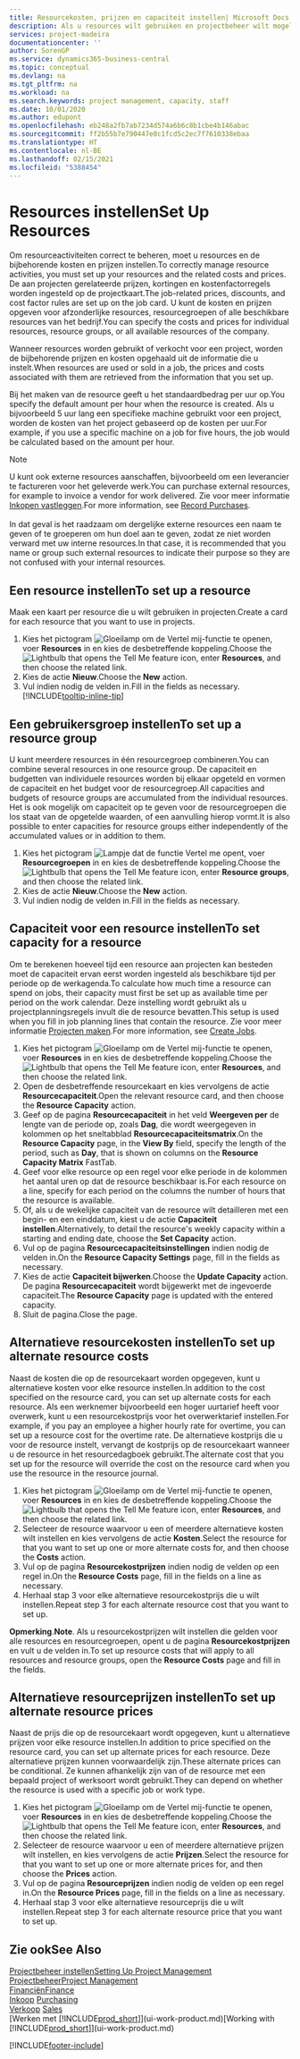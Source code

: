```yaml
---
title: Resourcekosten, prijzen en capaciteit instellen| Microsoft Docs
description: Als u resources wilt gebruiken en projectbeheer wilt mogelijk maken, geeft u kosten en prijzen voor afzonderlijke resources of resourcegroepen op en stelt u de resourcecapaciteit in.
services: project-madeira
documentationcenter: ''
author: SorenGP
ms.service: dynamics365-business-central
ms.topic: conceptual
ms.devlang: na
ms.tgt_pltfrm: na
ms.workload: na
ms.search.keywords: project management, capacity, staff
ms.date: 10/01/2020
ms.author: edupont
ms.openlocfilehash: eb248a2fb7ab7234d574a6b6c8b1cbe4b146abac
ms.sourcegitcommit: ff2b55b7e790447e0c1fcd5c2ec7f7610338ebaa
ms.translationtype: HT
ms.contentlocale: nl-BE
ms.lasthandoff: 02/15/2021
ms.locfileid: "5388454"
---
```

# <a name="set-up-resources"></a><span data-ttu-id="0f51e-103">Resources instellen</span><span class="sxs-lookup"><span data-stu-id="0f51e-103">Set Up Resources</span></span>
<span data-ttu-id="0f51e-104">Om resourceactiviteiten correct te beheren, moet u resources en de bijbehorende kosten en prijzen instellen.</span><span class="sxs-lookup"><span data-stu-id="0f51e-104">To correctly manage resource activities, you must set up your resources and the related costs and prices.</span></span> <span data-ttu-id="0f51e-105">De aan projecten gerelateerde prijzen, kortingen en kostenfactorregels worden ingesteld op de projectkaart.</span><span class="sxs-lookup"><span data-stu-id="0f51e-105">The job-related prices, discounts, and cost factor rules are set up on the job card.</span></span> <span data-ttu-id="0f51e-106">U kunt de kosten en prijzen opgeven voor afzonderlijke resources, resourcegroepen of alle beschikbare resources van het bedrijf.</span><span class="sxs-lookup"><span data-stu-id="0f51e-106">You can specify the costs and prices for individual resources, resource groups, or all available resources of the company.</span></span>

<span data-ttu-id="0f51e-107">Wanneer resources worden gebruikt of verkocht voor een project, worden de bijbehorende prijzen en kosten opgehaald uit de informatie die u instelt.</span><span class="sxs-lookup"><span data-stu-id="0f51e-107">When resources are used or sold in a job, the prices and costs associated with them are retrieved from the information that you set up.</span></span>

<span data-ttu-id="0f51e-108">Bij het maken van de resource geeft u het standaardbedrag per uur op.</span><span class="sxs-lookup"><span data-stu-id="0f51e-108">You specify the default amount per hour when the resource is created.</span></span> <span data-ttu-id="0f51e-109">Als u bijvoorbeeld 5 uur lang een specifieke machine gebruikt voor een project, worden de kosten van het project gebaseerd op de kosten per uur.</span><span class="sxs-lookup"><span data-stu-id="0f51e-109">For example, if you use a specific machine on a job for five hours, the job would be calculated based on the amount per hour.</span></span>

> [!NOTE]
> <span data-ttu-id="0f51e-110">U kunt ook externe resources aanschaffen, bijvoorbeeld om een leverancier te factureren voor het geleverde werk.</span><span class="sxs-lookup"><span data-stu-id="0f51e-110">You can purchase external resources, for example to invoice a vendor for work delivered.</span></span> <span data-ttu-id="0f51e-111">Zie voor meer informatie [Inkopen vastleggen](purchasing-how-record-purchases.md).</span><span class="sxs-lookup"><span data-stu-id="0f51e-111">For more information, see [Record Purchases](purchasing-how-record-purchases.md).</span></span><br /><br />
> <span data-ttu-id="0f51e-112">In dat geval is het raadzaam om dergelijke externe resources een naam te geven of te groeperen om hun doel aan te geven, zodat ze niet worden verward met uw interne resources.</span><span class="sxs-lookup"><span data-stu-id="0f51e-112">In that case, it is recommended that you name or group such external resources to indicate their purpose so they are not confused with your internal resources.</span></span>

## <a name="to-set-up-a-resource"></a><span data-ttu-id="0f51e-113">Een resource instellen</span><span class="sxs-lookup"><span data-stu-id="0f51e-113">To set up a resource</span></span>
<span data-ttu-id="0f51e-114">Maak een kaart per resource die u wilt gebruiken in projecten.</span><span class="sxs-lookup"><span data-stu-id="0f51e-114">Create a card for each resource that you want to use in projects.</span></span>

1. <span data-ttu-id="0f51e-115">Kies het pictogram ![Gloeilamp om de Vertel mij-functie te openen](media/ui-search/search_small.png "Vertel me wat u wilt doen"), voer **Resources** in en kies de desbetreffende koppeling.</span><span class="sxs-lookup"><span data-stu-id="0f51e-115">Choose the ![Lightbulb that opens the Tell Me feature](media/ui-search/search_small.png "Tell me what you want to do") icon, enter **Resources**, and then choose the related link.</span></span>
2. <span data-ttu-id="0f51e-116">Kies de actie **Nieuw**.</span><span class="sxs-lookup"><span data-stu-id="0f51e-116">Choose the **New** action.</span></span>
3. <span data-ttu-id="0f51e-117">Vul indien nodig de velden in.</span><span class="sxs-lookup"><span data-stu-id="0f51e-117">Fill in the fields as necessary.</span></span> [!INCLUDE[tooltip-inline-tip](includes/tooltip-inline-tip_md.md)]  

## <a name="to-set-up-a-resource-group"></a><span data-ttu-id="0f51e-118">Een gebruikersgroep instellen</span><span class="sxs-lookup"><span data-stu-id="0f51e-118">To set up a resource group</span></span>
<span data-ttu-id="0f51e-119">U kunt meerdere resources in één resourcegroep combineren.</span><span class="sxs-lookup"><span data-stu-id="0f51e-119">You can combine several resources in one resource group.</span></span> <span data-ttu-id="0f51e-120">De capaciteit en budgetten van individuele resources worden bij elkaar opgeteld en vormen de capaciteit en het budget voor de resourcegroep.</span><span class="sxs-lookup"><span data-stu-id="0f51e-120">All capacities and budgets of resource groups are accumulated from the individual resources.</span></span> <span data-ttu-id="0f51e-121">Het is ook mogelijk om capaciteit op te geven voor de resourcegroepen die los staat van de opgetelde waarden, of een aanvulling hierop vormt.</span><span class="sxs-lookup"><span data-stu-id="0f51e-121">It is also possible to enter capacities for resource groups either independently of the accumulated values or in addition to them.</span></span>

1. <span data-ttu-id="0f51e-122">Kies het pictogram ![Lampje dat de functie Vertel me opent](media/ui-search/search_small.png "Vertel me wat u wilt doen"), voer **Resourcegroepen** in en kies de desbetreffende koppeling.</span><span class="sxs-lookup"><span data-stu-id="0f51e-122">Choose the ![Lightbulb that opens the Tell Me feature](media/ui-search/search_small.png "Tell me what you want to do") icon, enter **Resource groups**, and then choose the related link.</span></span>
2. <span data-ttu-id="0f51e-123">Kies de actie **Nieuw**.</span><span class="sxs-lookup"><span data-stu-id="0f51e-123">Choose the **New** action.</span></span>
3. <span data-ttu-id="0f51e-124">Vul indien nodig de velden in.</span><span class="sxs-lookup"><span data-stu-id="0f51e-124">Fill in the fields as necessary.</span></span>

## <a name="to-set-capacity-for-a-resource"></a><span data-ttu-id="0f51e-125">Capaciteit voor een resource instellen</span><span class="sxs-lookup"><span data-stu-id="0f51e-125">To set capacity for a resource</span></span>
<span data-ttu-id="0f51e-126">Om te berekenen hoeveel tijd een resource aan projecten kan besteden moet de capaciteit ervan eerst worden ingesteld als beschikbare tijd per periode op de werkagenda.</span><span class="sxs-lookup"><span data-stu-id="0f51e-126">To calculate how much time a resource can spend on jobs, their capacity must first be set up as available time per period on the work calendar.</span></span> <span data-ttu-id="0f51e-127">Deze instelling wordt gebruikt als u projectplanningsregels invult die de resource bevatten.</span><span class="sxs-lookup"><span data-stu-id="0f51e-127">This setup is used when you fill in job planning lines that contain the resource.</span></span> <span data-ttu-id="0f51e-128">Zie voor meer informatie [Projecten maken](projects-how-create-jobs.md).</span><span class="sxs-lookup"><span data-stu-id="0f51e-128">For more information, see [Create Jobs](projects-how-create-jobs.md).</span></span>

1. <span data-ttu-id="0f51e-129">Kies het pictogram ![Gloeilamp om de Vertel mij-functie te openen](media/ui-search/search_small.png "Vertel me wat u wilt doen"), voer **Resources** in en kies de desbetreffende koppeling.</span><span class="sxs-lookup"><span data-stu-id="0f51e-129">Choose the ![Lightbulb that opens the Tell Me feature](media/ui-search/search_small.png "Tell me what you want to do") icon, enter **Resources**, and then choose the related link.</span></span>
2. <span data-ttu-id="0f51e-130">Open de desbetreffende resourcekaart en kies vervolgens de actie **Resourcecapaciteit**.</span><span class="sxs-lookup"><span data-stu-id="0f51e-130">Open the relevant resource card, and then choose the **Resource Capacity** action.</span></span>
3. <span data-ttu-id="0f51e-131">Geef op de pagina **Resourcecapaciteit** in het veld **Weergeven per** de lengte van de periode op, zoals **Dag**, die wordt weergegeven in kolommen op het sneltabblad **Resourcecapaciteitsmatrix**.</span><span class="sxs-lookup"><span data-stu-id="0f51e-131">On the **Resource Capacity** page, in the **View By** field, specify the length of the period, such as **Day**, that is shown on columns on the **Resource Capacity Matrix** FastTab.</span></span>
4. <span data-ttu-id="0f51e-132">Geef voor elke resource op een regel voor elke periode in de kolommen het aantal uren op dat de resource beschikbaar is.</span><span class="sxs-lookup"><span data-stu-id="0f51e-132">For each resource on a line, specify for each period on the columns the number of hours that the resource is available.</span></span>
5. <span data-ttu-id="0f51e-133">Of, als u de wekelijke capaciteit van de resource wilt detailleren met een begin- en een einddatum, kiest u de actie **Capaciteit instellen**.</span><span class="sxs-lookup"><span data-stu-id="0f51e-133">Alternatively, to detail the resource's weekly capacity within a starting and ending date, choose the **Set Capacity** action.</span></span>
6. <span data-ttu-id="0f51e-134">Vul op de pagina **Resourcecapaciteitsinstellingen** indien nodig de velden in.</span><span class="sxs-lookup"><span data-stu-id="0f51e-134">On the **Resource Capacity Settings** page, fill in the fields as necessary.</span></span>
7. <span data-ttu-id="0f51e-135">Kies de actie **Capaciteit bijwerken**.</span><span class="sxs-lookup"><span data-stu-id="0f51e-135">Choose the **Update Capacity** action.</span></span> <span data-ttu-id="0f51e-136">De pagina **Resourcecapaciteit** wordt bijgewerkt met de ingevoerde capaciteit.</span><span class="sxs-lookup"><span data-stu-id="0f51e-136">The **Resource Capacity** page is updated with the entered capacity.</span></span>
8. <span data-ttu-id="0f51e-137">Sluit de pagina.</span><span class="sxs-lookup"><span data-stu-id="0f51e-137">Close the page.</span></span>

## <a name="to-set-up-alternate-resource-costs"></a><span data-ttu-id="0f51e-138">Alternatieve resourcekosten instellen</span><span class="sxs-lookup"><span data-stu-id="0f51e-138">To set up alternate resource costs</span></span>
<span data-ttu-id="0f51e-139">Naast de kosten die op de resourcekaart worden opgegeven, kunt u alternatieve kosten voor elke resource instellen.</span><span class="sxs-lookup"><span data-stu-id="0f51e-139">In addition to the cost specified on the resource card, you can set up alternate costs for each resource.</span></span> <span data-ttu-id="0f51e-140">Als een werknemer bijvoorbeeld een hoger uurtarief heeft voor overwerk, kunt u een resourcekostprijs voor het overwerktarief instellen.</span><span class="sxs-lookup"><span data-stu-id="0f51e-140">For example, if you pay an employee a higher hourly rate for overtime, you can set up a resource cost for the overtime rate.</span></span> <span data-ttu-id="0f51e-141">De alternatieve kostprijs die u voor de resource instelt, vervangt de kostprijs op de resourcekaart wanneer u de resource in het resourcedagboek gebruikt.</span><span class="sxs-lookup"><span data-stu-id="0f51e-141">The alternate cost that you set up for the resource will override the cost on the resource card when you use the resource in the resource journal.</span></span>

1. <span data-ttu-id="0f51e-142">Kies het pictogram ![Gloeilamp om de Vertel mij-functie te openen](media/ui-search/search_small.png "Vertel me wat u wilt doen"), voer **Resources** in en kies de desbetreffende koppeling.</span><span class="sxs-lookup"><span data-stu-id="0f51e-142">Choose the ![Lightbulb that opens the Tell Me feature](media/ui-search/search_small.png "Tell me what you want to do") icon, enter **Resources**, and then choose the related link.</span></span>  
2. <span data-ttu-id="0f51e-143">Selecteer de resource waarvoor u een of meerdere alternatieve kosten wilt instellen en kies vervolgens de actie **Kosten**.</span><span class="sxs-lookup"><span data-stu-id="0f51e-143">Select the resource for that you want to set up one or more alternate costs for, and then choose the **Costs** action.</span></span>  
3. <span data-ttu-id="0f51e-144">Vul op de pagina **Resourcekostprijzen** indien nodig de velden op een regel in.</span><span class="sxs-lookup"><span data-stu-id="0f51e-144">On the **Resource Costs** page, fill in the fields on a line as necessary.</span></span>  
4. <span data-ttu-id="0f51e-145">Herhaal stap 3 voor elke alternatieve resourcekostprijs die u wilt instellen.</span><span class="sxs-lookup"><span data-stu-id="0f51e-145">Repeat step 3 for each alternate resource cost that you want to set up.</span></span>

<span data-ttu-id="0f51e-146">**Opmerking**.</span><span class="sxs-lookup"><span data-stu-id="0f51e-146">**Note**.</span></span> <span data-ttu-id="0f51e-147">Als u resourcekostprijzen wilt instellen die gelden voor alle resources en resourcegroepen, opent u de pagina **Resourcekostprijzen** en vult u de velden in.</span><span class="sxs-lookup"><span data-stu-id="0f51e-147">To set up resource costs that will apply to all resources and resource groups, open the **Resource Costs** page and fill in the fields.</span></span>

## <a name="to-set-up-alternate-resource-prices"></a><span data-ttu-id="0f51e-148">Alternatieve resourceprijzen instellen</span><span class="sxs-lookup"><span data-stu-id="0f51e-148">To set up alternate resource prices</span></span>
<span data-ttu-id="0f51e-149">Naast de prijs die op de resourcekaart wordt opgegeven, kunt u alternatieve prijzen voor elke resource instellen.</span><span class="sxs-lookup"><span data-stu-id="0f51e-149">In addition to price specified on the resource card, you can set up alternate prices for each resource.</span></span> <span data-ttu-id="0f51e-150">Deze alternatieve prijzen kunnen voorwaardelijk zijn.</span><span class="sxs-lookup"><span data-stu-id="0f51e-150">These alternate prices can be conditional.</span></span> <span data-ttu-id="0f51e-151">Ze kunnen afhankelijk zijn van of de resource met een bepaald project of werksoort wordt gebruikt.</span><span class="sxs-lookup"><span data-stu-id="0f51e-151">They can depend on whether the resource is used with a specific job or work type.</span></span>

1. <span data-ttu-id="0f51e-152">Kies het pictogram ![Gloeilamp om de Vertel mij-functie te openen](media/ui-search/search_small.png "Vertel me wat u wilt doen"), voer **Resources** in en kies de desbetreffende koppeling.</span><span class="sxs-lookup"><span data-stu-id="0f51e-152">Choose the ![Lightbulb that opens the Tell Me feature](media/ui-search/search_small.png "Tell me what you want to do") icon, enter **Resources**, and then choose the related link.</span></span>
2. <span data-ttu-id="0f51e-153">Selecteer de resource waarvoor u een of meerdere alternatieve prijzen wilt instellen, en kies vervolgens de actie **Prijzen**.</span><span class="sxs-lookup"><span data-stu-id="0f51e-153">Select the resource for that you want to set up one or more alternate prices for, and then choose the **Prices** action.</span></span>
3. <span data-ttu-id="0f51e-154">Vul op de pagina **Resourceprijzen** indien nodig de velden op een regel in.</span><span class="sxs-lookup"><span data-stu-id="0f51e-154">On the **Resource Prices** page, fill in the fields on a line as necessary.</span></span>
4. <span data-ttu-id="0f51e-155">Herhaal stap 3 voor elke alternatieve resourceprijs die u wilt instellen.</span><span class="sxs-lookup"><span data-stu-id="0f51e-155">Repeat step 3 for each alternate resource price that you want to set up.</span></span>

## <a name="see-also"></a><span data-ttu-id="0f51e-156">Zie ook</span><span class="sxs-lookup"><span data-stu-id="0f51e-156">See Also</span></span>
[<span data-ttu-id="0f51e-157">Projectbeheer instellen</span><span class="sxs-lookup"><span data-stu-id="0f51e-157">Setting Up Project Management</span></span>](projects-setup-projects.md)  
[<span data-ttu-id="0f51e-158">Projectbeheer</span><span class="sxs-lookup"><span data-stu-id="0f51e-158">Project Management</span></span>](projects-manage-projects.md)  
[<span data-ttu-id="0f51e-159">Financiën</span><span class="sxs-lookup"><span data-stu-id="0f51e-159">Finance</span></span>](finance.md)  
<span data-ttu-id="0f51e-160">[Inkoop](purchasing-manage-purchasing.md)       </span><span class="sxs-lookup"><span data-stu-id="0f51e-160">[Purchasing](purchasing-manage-purchasing.md)       </span></span>  
<span data-ttu-id="0f51e-161">[Verkoop](sales-manage-sales.md)    </span><span class="sxs-lookup"><span data-stu-id="0f51e-161">[Sales](sales-manage-sales.md)    </span></span>  
<span data-ttu-id="0f51e-162">[Werken met [!INCLUDE[prod_short](includes/prod_short.md)]](ui-work-product.md)</span><span class="sxs-lookup"><span data-stu-id="0f51e-162">[Working with [!INCLUDE[prod_short](includes/prod_short.md)]](ui-work-product.md)</span></span>  


[!INCLUDE[footer-include](includes/footer-banner.md)]